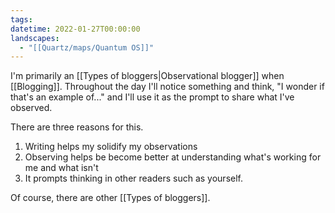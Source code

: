 ```yaml
---
tags: 
datetime: 2022-01-27T00:00:00
landscapes:
  - "[[Quartz/maps/Quantum OS]]"
---
```


I'm primarily an [[Types of bloggers|Observational blogger]] when [[Blogging]]. Throughout the day I'll notice something and think, "I wonder if that's an example of..." and I'll use it as the prompt to share what I've observed.

There are three reasons for this.

1. Writing helps my solidify my observations
2. Observing helps be become better at understanding what's working for me and what isn't
3. It prompts thinking in other readers such as yourself.

Of course, there are other [[Types of bloggers]].